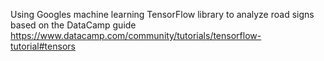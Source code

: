 Using Googles machine learning TensorFlow library to analyze road signs based on the DataCamp guide
https://www.datacamp.com/community/tutorials/tensorflow-tutorial#tensors